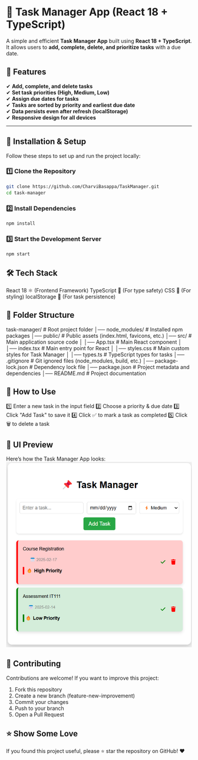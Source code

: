 # 📌 Task Manager App (React 18 + TypeScript)
A simple and efficient **Task Manager App** built using **React 18 + TypeScript**.  
It allows users to **add, complete, delete, and prioritize tasks** with a due date.

## 🚀 Features
✔ **Add, complete, and delete tasks**  
✔ **Set task priorities (High, Medium, Low)**  
✔ **Assign due dates for tasks**  
✔ **Tasks are sorted by priority and earliest due date**  
✔ **Data persists even after refresh (localStorage)**  
✔ **Responsive design for all devices**  

---

## 🔧 Installation & Setup
Follow these steps to set up and run the project locally:

### **1️⃣ Clone the Repository**
```sh
git clone https://github.com/CharviBasappa/TaskManager.git
cd task-manager
```

### **2️⃣ Install Dependencies**
```sh
npm install
```

### **3️⃣ Start the Development Server**
```sh
npm start
```

## 🛠 Tech Stack
React 18 ⚛️ (Frontend Framework)
TypeScript 🦕 (For type safety)
CSS 🎨 (For styling)
localStorage 💾 (For task persistence)

## 📌 Folder Structure
task-manager/              # Root project folder
│── node_modules/          # Installed npm packages
│── public/                # Public assets (index.html, favicons, etc.)
│── src/                   # Main application source code
│   │── App.tsx            # Main React component
│   │── index.tsx          # Main entry point for React
│   │── styles.css         # Main custom styles for Task Manager
│   │── types.ts           # TypeScript types for tasks
│── .gitignore             # Git ignored files (node_modules, build, etc.)
│── package-lock.json      # Dependency lock file
│── package.json           # Project metadata and dependencies
│── README.md              # Project documentation

## 🎯 How to Use
1️⃣ Enter a new task in the input field
2️⃣ Choose a priority & due date
3️⃣ Click "Add Task" to save it
4️⃣ Click ✅ to mark a task as completed
5️⃣ Click 🗑️ to delete a task

## 🎨 UI Preview
Here’s how the Task Manager App looks:
![Task Manager Preview](https://github.com/CharviBasappa/TaskManager/blob/main/task-manager-preview.png?raw=true)

## 🤝 Contributing
Contributions are welcome! If you want to improve this project:
1. Fork this repository
2. Create a new branch (feature-new-improvement)
3. Commit your changes
4. Push to your branch
5. Open a Pull Request

## ⭐ Show Some Love
If you found this project useful, please ⭐ star the repository on GitHub! ❤️
